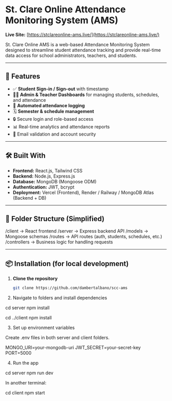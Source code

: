 # St. Clare Online Attendance Monitoring System (AMS)

**Live Site:** [https://stclareonline-ams.live/](https://stclareonline-ams.live/)

St. Clare Online AMS is a web-based Attendance Monitoring System designed to streamline student attendance tracking and provide real-time data access for school administrators, teachers, and students.

---

## 🚀 Features

- ✅ **Student Sign-in / Sign-out** with timestamp
- 🧑‍🏫 **Admin & Teacher Dashboards** for managing students, schedules, and attendance
- 🧾 **Automated attendance logging**
- 🗓️ **Semester & schedule management**
- 🔒 Secure login and role-based access
- 📊 Real-time analytics and attendance reports
- 📨 Email validation and account security

---

## 🛠️ Built With

- **Frontend:** React.js, Tailwind CSS
- **Backend:** Node.js, Express.js
- **Database:** MongoDB (Mongoose ODM)
- **Authentication:** JWT, bcrypt
- **Deployment:** Vercel (Frontend), Render / Railway / MongoDB Atlas (Backend + DB)

---

## 📁 Folder Structure (Simplified)

/client → React frontend
/server → Express backend API
/models → Mongoose schemas
/routes → API routes (auth, students, schedules, etc.)
/controllers → Business logic for handling requests


---

## 📦 Installation (for local development)

1. **Clone the repository**
   ```bash
   git clone https://github.com/dambertalbano/scc-ams

2. Navigate to folders and install dependencies

cd server
npm install

cd ../client
npm install

3. Set up environment variables

Create .env files in both server and client folders.

MONGO_URI=your-mongodb-uri
JWT_SECRET=your-secret-key
PORT=5000

4. Run the app

cd server
npm run dev

In another terminal:

cd client
npm start
